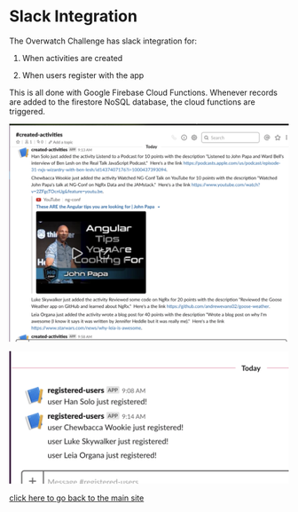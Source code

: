 # Slack Integration

The Overwatch Challenge has slack integration for:

1. When activities are created

2. When users register with the app

This is all done with Google Firebase Cloud Functions.  Whenever records are added to the firestore NoSQL database, the cloud functions are triggered.

![slack_activity](img/slack_activity.png)

![slack_user](img/slack_user.png)

[click here to go back to the main site](https://overwatch-challenge.com/home)